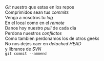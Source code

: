 
<p><em>Git</em> nuestro que estas en los repos</br>
Comprimidos sean tus <em>commits</em></br>
Venga a nosotros tu <em>log</em></br>
En el local como en el <em>remote</em></br>
Danos hoy nuestro <em>pull</em> de cada dia</br>
Perdona nuestros <em>conflictos</em></br>
Como tambien perdonamos los de otros geeks</br>
No nos dejes caer en <em>detached HEAD</em></br>
y libranos de <em>SVN</em></br>
<code>git commit --ammend</code></p>
